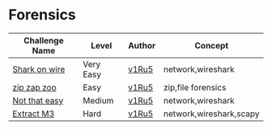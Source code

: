 # Forensics

| Challenge Name           			|  Level    | Author                                        | Concept                             |
|-----------------------------------|-----------|-----------------------------------------------|-------------------------------------| 
| [Shark on wire](shark_on_wire.md) | Very Easy | [v1Ru5](https://twitter.com/SrideviKrishn16)  | network,wireshark                   |
| [zip zap zoo](zip_zap_zoo.md)     | Easy      | [v1Ru5](https://twitter.com/SrideviKrishn16)  | zip,file forensics                  |
| [Not that easy](Not_that_easy.md) | Medium    | [v1Ru5](https://twitter.com/SrideviKrishn16)  | network,wireshark                   |
| [Extract M3](Extract_m3.md)		| Hard      | [v1Ru5](https://twitter.com/SrideviKrishn16)  | network,wireshark,scapy             |
